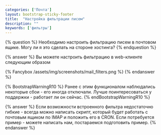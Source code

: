 ```yaml
---
categories: ['Почта']
layout: bootstrap-sticky-footer
title:  "Настройка фильтрации писем"
description: ""
keywords: ['фильтры']
---
```

{% question %}
Необходимо настроить фильтрацию писем в почтовом ящике. Могу ли я это сделать на стороне хостинга?
{% endquestion %}

{% answer %}
Вы можете настроить фильтрацию в web-клиенте следующим образом

{% Fancybox /assets/img/screenshots/mail_filters.png %}
{% endanswer %}

{% BootstrapWarningR10 %}
Ранее с этим функционалом наблюдались некоторые сбои - его иногда отключали. Лучше поинтересоваться у поддержки - работает ли он сейчас.
{% endBootstrapWarningR10 %}

{% answer %}
Если возможности встроенного фильтра недостаточно гибкие - всегда можно написать скрипт, который будет работать с почтовым ящиком по IMAP и положить его в CRON. Если потребуется пример - можете написать нам, постараемся подготовить пример.
{% endanswer %}